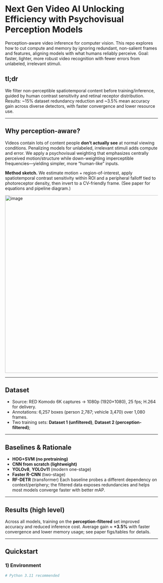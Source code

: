 # Next Gen Video AI Unlocking Efficiency with Psychovisual Perception Models
Perception-aware video inference for computer vision. This repo explores how to cut compute and memory by ignoring redundant, non-salient frames and features, aligning models with what humans reliably perceive. Goal: faster, lighter, more robust video recognition with fewer errors from unlabeled, irrelevant stimuli.






## tl;dr
We filter non-perceptible spatiotemporal content before training/inference, guided by human contrast sensitivity and retinal receptor distribution. Results: ~15% dataset redundancy reduction and ~3.5% mean accuracy gain across diverse detectors, with faster convergence and lower resource use. 

---

## Why perception-aware?
Videos contain lots of content people **don’t actually see** at normal viewing conditions. Penalizing models for unlabeled, irrelevant stimuli adds compute and error. We apply a psychovisual weighting that emphasizes centrally perceived motion/structure while down-weighting imperceptible frequencies—yielding simpler, more “human-like” inputs. 

**Method sketch.** We estimate motion + region-of-interest, apply spatiotemporal contrast sensitivity within ROI and a peripheral falloff tied to photoreceptor density, then invert to a CV-friendly frame. (See paper for equations and pipeline diagram.)


<img width="1076" height="586" alt="image" src="https://github.com/user-attachments/assets/f685d496-8d87-4115-827a-4eae92ae4255" />

---



## Dataset
- Source: RED Komodo 6K captures → 1080p (1920×1080), 25 fps; H.264 for delivery.
- Annotations: 6,257 boxes (person 2,787; vehicle 3,470) over 1,080 frames.
- Two training sets: **Dataset 1 (unfiltered)**, **Dataset 2 (perception-filtered)**; 



---

## Baselines & Rationale
- **HOG+SVM (no pretraining)**
- **CNN from scratch (lightweight)**
- **YOLOv8**, **YOLOv11** (modern one-stage)
- **Faster R-CNN** (two-stage)
- **RF-DETR** (transformer)
Each baseline probes a different dependency on context/periphery; the filtered data exposes redundancies and helps most models converge faster with better mAP. 

---

## Results (high level)
Across all models, training on the **perception-filtered** set improved accuracy and reduced inference cost. Average gain ≈ **+3.5%** with faster convergence and lower memory usage; see paper figs/tables for details. 

---

## Quickstart

### 1) Environment
```bash
# Python 3.11 recommended

